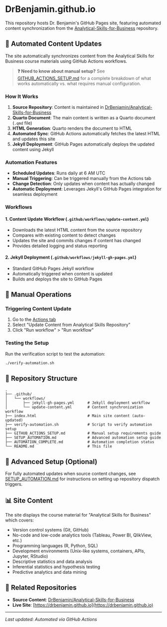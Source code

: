 # DrBenjamin.github.io

This repository hosts Dr. Benjamin's GitHub Pages site, featuring automated content synchronization from the [Analytical-Skills-for-Business](https://github.com/DrBenjamin/Analytical-Skills-for-Business) repository.

## 🤖 Automated Content Updates

The site automatically synchronizes content from the Analytical Skills for Business course materials using GitHub Actions workflows.

> **❓ Need to know about manual setup?** See [GITHUB_ACTIONS_SETUP.md](GITHUB_ACTIONS_SETUP.md) for a complete breakdown of what works automatically vs. what requires manual configuration.

### How It Works

1. **Source Repository**: Content is maintained in [DrBenjamin/Analytical-Skills-for-Business](https://github.com/DrBenjamin/Analytical-Skills-for-Business)
2. **Quarto Document**: The main content is written as a Quarto document (`.qmd` file)
3. **HTML Generation**: Quarto renders the document to HTML
4. **Automated Sync**: GitHub Actions automatically fetches the latest HTML and updates this site
5. **Jekyll Deployment**: GitHub Pages automatically deploys the updated content using Jekyll

### Automation Features

- **Scheduled Updates**: Runs daily at 6 AM UTC
- **Manual Triggering**: Can be triggered manually from the Actions tab
- **Change Detection**: Only updates when content has actually changed
- **Automatic Deployment**: Leverages Jekyll's GitHub Pages integration for seamless deployment

### Workflows

#### 1. Content Update Workflow (`.github/workflows/update-content.yml`)
- Downloads the latest HTML content from the source repository
- Compares with existing content to detect changes
- Updates the site and commits changes if content has changed
- Provides detailed logging and status reporting

#### 2. Jekyll Deployment (`.github/workflows/jekyll-gh-pages.yml`)
- Standard GitHub Pages Jekyll workflow
- Automatically triggered when content is updated
- Builds and deploys the site to GitHub Pages

## 🔧 Manual Operations

### Triggering Content Update
1. Go to the [Actions tab](https://github.com/DrBenjamin/DrBenjamin.github.io/actions)
2. Select "Update Content from Analytical Skills Repository"
3. Click "Run workflow" > "Run workflow"

### Testing the Setup
Run the verification script to test the automation:
```bash
./verify-automation.sh
```

## 📁 Repository Structure

```
.
├── .github/
│   └── workflows/
│       ├── jekyll-gh-pages.yml      # Jekyll deployment workflow
│       └── update-content.yml       # Content synchronization workflow
├── index.html                       # Main site content (auto-updated)
├── verify-automation.sh             # Script to verify automation setup
├── GITHUB_ACTIONS_SETUP.md          # Manual setup requirements guide
├── SETUP_AUTOMATION.md              # Advanced automation setup guide
├── AUTOMATION_COMPLETE.md           # Automation completion status
└── README.md                        # This file
```

## 🚀 Advanced Setup (Optional)

For fully automated updates when source content changes, see [SETUP_AUTOMATION.md](SETUP_AUTOMATION.md) for instructions on setting up repository dispatch triggers.

## 📊 Site Content

The site displays the course material for "Analytical Skills for Business" which covers:

- Version control systems (Git, GitHub)
- No-code and low-code analytics tools (Tableau, Power BI, QlikView, etc.)
- Programming languages (R, Python, SQL)
- Development environments (Unix-like systems, containers, APIs, Jupyter, RStudio)
- Descriptive statistics and data analysis
- Inferential statistics and hypothesis testing
- Predictive analytics and data mining

## 🔗 Related Repositories

- **Source Content**: [DrBenjamin/Analytical-Skills-for-Business](https://github.com/DrBenjamin/Analytical-Skills-for-Business)
- **Live Site**: [https://drbenjamin.github.io](https://drbenjamin.github.io)

---

*Last updated: Automated via GitHub Actions*